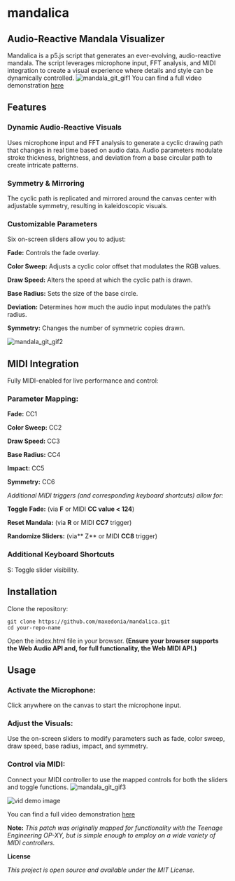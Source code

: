 # mandalica
## **Audio-Reactive Mandala Visualizer**
Mandalica is a p5.js script that generates an ever-evolving, audio-reactive mandala. The script leverages microphone input, FFT analysis, and MIDI integration to create a visual experience where details and style can be dynamically controlled.
![mandala_git_gif1](https://github.com/user-attachments/assets/78146cd2-34ae-4b77-983b-debe260f112f)
You can find a full video demonstration [here](https://youtu.be/O_Std7CS_SE?si=Wob5zYrDjDJRSgMG)
## **Features**
### **Dynamic Audio-Reactive Visuals**
Uses microphone input and FFT analysis to generate a cyclic drawing path that changes in real time based on audio data. Audio parameters modulate stroke thickness, brightness, and deviation from a base circular path to create intricate patterns.

### **Symmetry & Mirroring**
The cyclic path is replicated and mirrored around the canvas center with adjustable symmetry, resulting in kaleidoscopic visuals.

### **Customizable Parameters**
Six on-screen sliders allow you to adjust:

**Fade:** Controls the fade overlay.

**Color Sweep:** Adjusts a cyclic color offset that modulates the RGB values.

**Draw Speed:** Alters the speed at which the cyclic path is drawn.

**Base Radius:** Sets the size of the base circle.

**Deviation:** Determines how much the audio input modulates the path’s radius.

**Symmetry:** Changes the number of symmetric copies drawn.

![mandala_git_gif2](https://github.com/user-attachments/assets/c3733b11-2aed-41c2-b4f4-00ef955e05dc)

## **MIDI Integration**
Fully MIDI-enabled for live performance and control:

### **Parameter Mapping:**
**Fade:** CC1

**Color Sweep:** CC2

**Draw Speed:** CC3

**Base Radius:** CC4

**Impact:** CC5

**Symmetry:** CC6

*Additional MIDI triggers (and corresponding keyboard shortcuts) allow for:*

**Toggle Fade:** (via **F** or MIDI **CC value < 124**)

**Reset Mandala:** (via **R** or MIDI **CC7** trigger)

**Randomize Sliders:** (via** Z** or MIDI **CC8** trigger)


### **Additional Keyboard Shortcuts**
S: Toggle slider visibility.

## **Installation**
Clone the repository:

    git clone https://github.com/maxedonia/mandalica.git
    cd your-repo-name

Open the index.html file in your browser.
**(Ensure your browser supports the Web Audio API and, for full functionality, the Web MIDI API.)**

## **Usage**
### **Activate the Microphone:**
Click anywhere on the canvas to start the microphone input.

### **Adjust the Visuals:**
Use the on-screen sliders to modify parameters such as fade, color sweep, draw speed, base radius, impact, and symmetry.

### **Control via MIDI:**
Connect your MIDI controller to use the mapped controls for both the sliders and toggle functions.
![mandala_git_gif3](https://github.com/user-attachments/assets/ee781161-89c0-448b-a912-5ff4960b50cc)

![vid demo image](https://github.com/user-attachments/assets/93c7c1fa-a30f-44ef-a3b6-24087248d96e)

You can find a full video demonstration [here](https://youtu.be/O_Std7CS_SE?si=Wob5zYrDjDJRSgMG)

**Note:** *_This patch was originally mapped for functionality with the Teenage Engineering OP-XY, but is simple enough to employ on a wide variety of MIDI controllers._*

**License**

_This project is open source and available under the MIT License._
